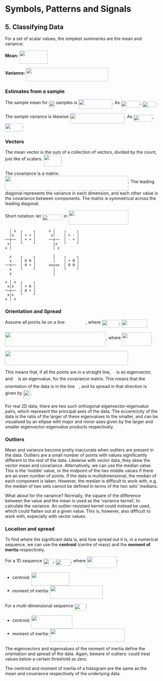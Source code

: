 # Symbols, Patterns and Signals

## 5. Classifying Data

For a set of scalar values, the simplest summaries are the mean and variance:

**Mean:** <img src="https://rawgit.com/xsanda/SPS-notes/master//tex/d77004cc242b85b415ca08ccd100f0fc.svg?invert_in_darkmode" align=middle width=92.610375pt height=43.42866000000001pt/>

**Variance:** <img src="https://rawgit.com/xsanda/SPS-notes/master//tex/b9ee4866824d8bd3d2c7982457fd0e91.svg?invert_in_darkmode" align=middle width=268.37695499999995pt height=43.42866000000001pt/>

### Estimates from a sample

The sample mean for <img src="https://rawgit.com/xsanda/SPS-notes/master//tex/29fb78801f1c792da0c00b3ed4246275.svg?invert_in_darkmode" align=middle width=19.412250000000007pt height=22.46574pt/> samples is <img src="https://rawgit.com/xsanda/SPS-notes/master//tex/5ae97bf40c67f319cc62ab53c390f849.svg?invert_in_darkmode" align=middle width=110.99351999999999pt height=32.25617999999997pt/>. As <img src="https://rawgit.com/xsanda/SPS-notes/master//tex/5ff37d1f0d708cdd22fc6691116992c0.svg?invert_in_darkmode" align=middle width=62.243115pt height=22.46574pt/>, <img src="https://rawgit.com/xsanda/SPS-notes/master//tex/b9c21977d9f09f8cd23cae40a53489c8.svg?invert_in_darkmode" align=middle width=44.87059500000001pt height=18.666779999999992pt/>.

The sample variance is likewise <img src="https://rawgit.com/xsanda/SPS-notes/master//tex/51e53a30066b07e77f46d39adb554ec2.svg?invert_in_darkmode" align=middle width=180.41215499999998pt height=32.25617999999997pt/>. As <img src="https://rawgit.com/xsanda/SPS-notes/master//tex/5ff37d1f0d708cdd22fc6691116992c0.svg?invert_in_darkmode" align=middle width=62.243115pt height=22.46574pt/>, <img src="https://rawgit.com/xsanda/SPS-notes/master//tex/fc2635040699190ee3922b67c588ede8.svg?invert_in_darkmode" align=middle width=57.186029999999995pt height=26.76201000000001pt/>.

### Vectors

The mean vector is the sum of a collection of vectors, divided by the count, just like of scalars. <img src="https://rawgit.com/xsanda/SPS-notes/master//tex/0c27dc68272b945b4888d9298d7950b7.svg?invert_in_darkmode" align=middle width=58.46362500000001pt height=38.79018pt/>.

The covariance is a matrix: <img src="https://rawgit.com/xsanda/SPS-notes/master//tex/2e7a5e55ced7e4e0ce1a02ed1863749b.svg?invert_in_darkmode" align=middle width=404.79400499999997pt height=47.67147000000001pt/>. The leading diagonal represents the variance in each dimension, and each other value is the covariance between components. The matrix is symmetrical across the leading diagonal.

Short notation: let <img src="https://rawgit.com/xsanda/SPS-notes/master//tex/b0484ed4eca04432aaea07d2fcc1c994.svg?invert_in_darkmode" align=middle width=67.94304000000001pt height=19.178279999999994pt/> in <img src="https://rawgit.com/xsanda/SPS-notes/master//tex/08591089ab83884d91e0e3eba6ccf1b1.svg?invert_in_darkmode" align=middle width=196.247205pt height=47.67147000000001pt/>

      │ x  ┌     ┐      x │    ┌     ┐
      │x   │ + + │       x│    │ + - │
    ──x──  │ + + │      ──x──  │ - + │
     x│    └     ┘        │x   └     ┘
    x │                   │ x

      x    ┌     ┐        │    ┌     ┐
      x    │ 0 0 │        │    │ + 0 │
    ──x──  │ 0 + │      xxxxx  │ 0 0 │
      x    └     ┘        │    └     ┘
      x                   │  
      
    x │ x  ┌     ┐
     x│x   │ + 0 │
    ──x──  │ 0 + │
     x│x   └     ┘
    x │ x   

### Orientation and Spread

Assume all points lie on a line: <img src="https://rawgit.com/xsanda/SPS-notes/master//tex/037fa6961f6d6c959349d91de0a8bc3d.svg?invert_in_darkmode" align=middle width=62.54556pt height=14.61206999999998pt/>, where <img src="https://rawgit.com/xsanda/SPS-notes/master//tex/36bef777be1f81f983fd9021d07e8cdf.svg?invert_in_darkmode" align=middle width=57.07746pt height=24.65759999999998pt/>, <img src="https://rawgit.com/xsanda/SPS-notes/master//tex/d96021bdacdf0e6d3d6baf31e5eee0ef.svg?invert_in_darkmode" align=middle width=83.79755999999999pt height=26.76201000000001pt/>

<img src="https://rawgit.com/xsanda/SPS-notes/master//tex/2e6407b223f3ae0d0ea0ee964a617f39.svg?invert_in_darkmode" align=middle width=331.423455pt height=47.67147000000001pt/>, where <img src="https://rawgit.com/xsanda/SPS-notes/master//tex/7059ed61bd14072f575514680fec4882.svg?invert_in_darkmode" align=middle width=96.80467499999999pt height=43.42866000000001pt/>.

<img src="https://rawgit.com/xsanda/SPS-notes/master//tex/50b03f3c329c19676fb445d8c8f7f89c.svg?invert_in_darkmode" align=middle width=403.98385499999995pt height=47.67147000000001pt/>

This means that, if all the points are in a straight line, <img src="https://rawgit.com/xsanda/SPS-notes/master//tex/129c5b884ff47d80be4d6261a476e9f1.svg?invert_in_darkmode" align=middle width=10.502250000000002pt height=14.61206999999998pt/> is an eigenvector, and <img src="https://rawgit.com/xsanda/SPS-notes/master//tex/fd8be73b54f5436a5cd2e73ba9b6bfa9.svg?invert_in_darkmode" align=middle width=9.589140000000002pt height=22.831379999999992pt/> is an eigenvalue, for the covariance matrix. This means that the orientation of the data is in the line <img src="https://rawgit.com/xsanda/SPS-notes/master//tex/129c5b884ff47d80be4d6261a476e9f1.svg?invert_in_darkmode" align=middle width=10.502250000000002pt height=14.61206999999998pt/>, and its spread in that direction is given by <img src="https://rawgit.com/xsanda/SPS-notes/master//tex/2b7da88f9b0bf79a0b9a3f5bb699a6b6.svg?invert_in_darkmode" align=middle width=23.287770000000002pt height=29.333369999999974pt/>.

For real 2D data, there are two such orthogonal eigenvector-eigenvalue pairs, which represent the principal axes of the data. The eccentricity of the data is the ratio of the larger of these eigenvalues to the smaller, and can be visualised by an ellipse with major and minor axes given by the larger and smaller eigenvector-eigenvalue products respectively.

### Outliers

Mean and variance become pretty inaccurate when outliers are present in the data. Outliers are a small number of points with values significantly different to the rest of the data. Likewise with vector data, they skew the vector mean and covariance. Alternatively, we can use the median value. This is the ‘middle’ value, or the midpoint of the two middle values if there are an even number of points. If the data is multidimensional, the median of each component is taken. However, the median is difficult to work with, e.g. the median of two sets cannot be defined in terms of the two sets' medians.

What about for the variance? Normally, the square of the difference between the value and the mean is used as the ‘variance kernel’, to calculate the variance. An outlier-resistant kernel could instead be used, which could flatten out at a given value. This is, however, also difficult to work with, especially with vector values.

### Location and spread

To find where the significant data is, and how spread out it is, in a numerical sequence, we can use the **centroid** (centre of mass) and the **moment of inertia** respectively.

For a 1D sequence <img src="https://rawgit.com/xsanda/SPS-notes/master//tex/45d97e035705ae9f1182e42225f6c2f5.svg?invert_in_darkmode" align=middle width=32.062635pt height=24.65759999999998pt/>, <img src="https://rawgit.com/xsanda/SPS-notes/master//tex/76c8a4215015e974b19128a62c339ebd.svg?invert_in_darkmode" align=middle width=49.87059pt height=21.18732pt/>, where <img src="https://rawgit.com/xsanda/SPS-notes/master//tex/a353d89506f9abd5b940bad37bbd7ca1.svg?invert_in_darkmode" align=middle width=98.20404pt height=37.80843pt/>:

- centroid: <img src="https://rawgit.com/xsanda/SPS-notes/master//tex/fac7b0d9849660975450ca0bd0434f38.svg?invert_in_darkmode" align=middle width=124.62251999999998pt height=43.42866000000001pt/>
- moment of inertia: <img src="https://rawgit.com/xsanda/SPS-notes/master//tex/b6318409f686538db49340906bcf979e.svg?invert_in_darkmode" align=middle width=172.56805500000002pt height=43.42866000000001pt/>

For a multi-dimensional sequence <img src="https://rawgit.com/xsanda/SPS-notes/master//tex/c84fd9ebaa4d5f2a028c98f42365f125.svg?invert_in_darkmode" align=middle width=37.64574pt height=24.65759999999998pt/>:

- centroid: <img src="https://rawgit.com/xsanda/SPS-notes/master//tex/e9910a56c5d47b922310a809957ff09c.svg?invert_in_darkmode" align=middle width=135.077085pt height=43.42866000000001pt/>
- moment of inertia: <img src="https://rawgit.com/xsanda/SPS-notes/master//tex/7890312cf92fea8d757e12a9d0d1289d.svg?invert_in_darkmode" align=middle width=245.128455pt height=43.42866000000001pt/>

The eigenvectors and eigenvalues of the moment of inertia define the orientation and spread of the data. Again, beware of outliers: could treat values below a certain threshold as zero.

The centroid and moment of inertia of a histogram are the same as the mean and covariance respectively of the underlying data.